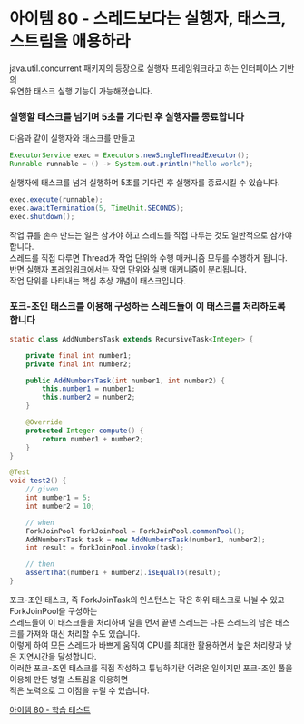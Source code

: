 # 아이템 80 - 스레드보다는 실행자, 태스크, 스트림을 애용하라

java.util.concurrent 패키지의 등장으로 실행자 프레임워크라고 하는 인터페이스 기반의    
유연한 태스크 실행 기능이 가능해졌습니다.     

### 실행할 태스크를 넘기며 5초를 기다린 후 실행자를 종료합니다

다음과 같이 실행자와 태스크를 만들고      

````java
ExecutorService exec = Executors.newSingleThreadExecutor();
Runnable runnable = () -> System.out.println("hello world");
````

실행자에 태스크를 넘겨 실행하며 5초를 기다린 후 실행자를 종료시킬 수 있습니다.

````java
exec.execute(runnable);
exec.awaitTermination(5, TimeUnit.SECONDS);
exec.shutdown();
````
 

작업 큐를 손수 만드는 일은 삼가야 하고 스레드를 직접 다루는 것도 일반적으로 삼가야 합니다.    
스레드를 직접 다루면 Thread가 작업 단위와 수행 매커니즘 모두를 수행하게 됩니다.     
반면 실행자 프레임워크에서는 작업 단위와 실행 매커니즘이 분리됩니다.    
작업 단위를 나타내는 핵심 추상 개념이 태스크입니다.     


### 포크-조인 태스크를 이용해 구성하는 스레드들이 이 태스크를 처리하도록 합니다

````java
static class AddNumbersTask extends RecursiveTask<Integer> {

    private final int number1;
    private final int number2;

    public AddNumbersTask(int number1, int number2) {
        this.number1 = number1;
        this.number2 = number2;
    }

    @Override
    protected Integer compute() {
        return number1 + number2;
    }
}
````

````java
@Test
void test2() {
    // given
    int number1 = 5;
    int number2 = 10;

    // when
    ForkJoinPool forkJoinPool = ForkJoinPool.commonPool();
    AddNumbersTask task = new AddNumbersTask(number1, number2);
    int result = forkJoinPool.invoke(task);

    // then
    assertThat(number1 + number2).isEqualTo(result);
}
````

포크-조인 태스크, 즉 ForkJoinTask의 인스턴스는 작은 하위 태스크로 나뉠 수 있고 ForkJoinPool을 구성하는   
스레드들이 이 태스크들을 처리하며 일을 먼저 끝낸 스레드는 다른 스레드의 남은 태스크를 가져와 대신 처리할 수도 있습니다.    
이렇게 하여 모든 스레드가 바쁘게 움직여 CPU를 최대한 활용하면서 높은 처리량과 낮은 지연시간을 달성합니다.      
이러한 포크-조인 태스크를 직접 작성하고 튜닝하기란 어려운 일이지만 포크-조인 풀을 이용해 만든 병렬 스트림을 이용하면      
적은 노력으로 그 이점을 누릴 수 있습니다.        

[아이템 80 - 학습 테스트](https://github.com/320Hwany/EffectiveJava/tree/main/src/test/java/effective/chapter11/item80)      